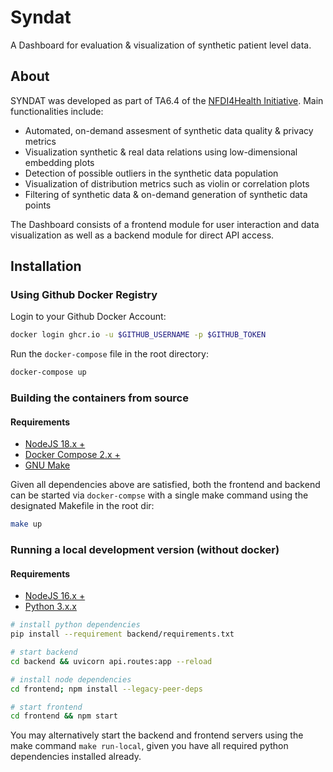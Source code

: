 # Syndat
A Dashboard for evaluation &amp; visualization of synthetic patient level data.

## About

SYNDAT was developed as part of TA6.4 of the [NFDI4Health Initiative](https://www.nfdi4health.de/). Main functionalities include:

- Automated, on-demand assesment of synthetic data quality & privacy metrics
- Visualization synthetic & real data relations using low-dimensional embedding plots
- Detection of possible outliers in the synthetic data population
- Visualization of distribution metrics such as violin or correlation plots
- Filtering of synthetic data & on-demand generation of synthetic data points

The Dashboard consists of a frontend module for user interaction and data visualization as well as a backend module for direct API access.

## Installation

### Using Github Docker Registry

Login to your Github Docker Account:

```bash
docker login ghcr.io -u $GITHUB_USERNAME -p $GITHUB_TOKEN
```

Run the `docker-compose` file in the root directory:

```bash
docker-compose up
```

### Building the containers from source

#### Requirements

- [NodeJS 18.x +](https://nodejs.org/de)
- [Docker Compose 2.x +](https://docs.docker.com/compose/)
- [GNU Make](https://www.gnu.org/software/make/manual/make.html)

Given all dependencies above are satisfied, both the frontend and backend can be started via `docker-compse` with a single make command using the designated Makefile in the root dir:

```bash
make up
```

### Running a local development version (without docker)

#### Requirements

- [NodeJS 16.x +](https://nodejs.org/de)
- [Python 3.x.x](https://www.python.org/downloads/)


```bash
# install python dependencies
pip install --requirement backend/requirements.txt

# start backend
cd backend && uvicorn api.routes:app --reload

# install node dependencies
cd frontend; npm install --legacy-peer-deps

# start frontend
cd frontend && npm start
```

You may alternatively start the backend and frontend servers using the make command `make run-local`, given you have all required python dependencies installed already.



